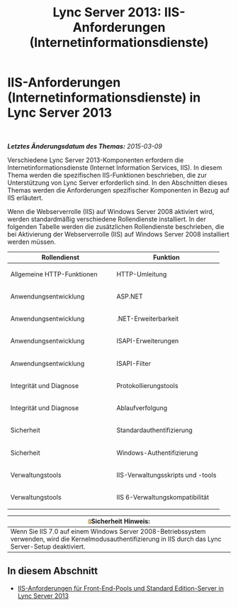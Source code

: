 ﻿---
title: 'Lync Server 2013: IIS-Anforderungen (Internetinformationsdienste)'
TOCTitle: IIS-Anforderungen (Internetinformationsdienste)
ms:assetid: 4f57a605-a8a9-4c5a-9a18-05ecb3d9ab6b
ms:mtpsurl: https://technet.microsoft.com/de-de/library/Gg398321(v=OCS.15)
ms:contentKeyID: 49293973
ms.date: 05/19/2016
mtps_version: v=OCS.15
ms.translationtype: HT
---

# IIS-Anforderungen (Internetinformationsdienste) in Lync Server 2013

 

_**Letztes Änderungsdatum des Themas:** 2015-03-09_

Verschiedene Lync Server 2013-Komponenten erfordern die Internetinformationsdienste (Internet Information Services, IIS). In diesem Thema werden die spezifischen IIS-Funktionen beschrieben, die zur Unterstützung von Lync Server erforderlich sind. In den Abschnitten dieses Themas werden die Anforderungen spezifischer Komponenten in Bezug auf IIS erläutert.

Wenn die Webserverrolle (IIS) auf Windows Server 2008 aktiviert wird, werden standardmäßig verschiedene Rollendienste installiert. In der folgenden Tabelle werden die zusätzlichen Rollendienste beschrieben, die bei Aktivierung der Webserverrolle (IIS) auf Windows Server 2008 installiert werden müssen.


<table>
<colgroup>
<col style="width: 50%" />
<col style="width: 50%" />
</colgroup>
<thead>
<tr class="header">
<th>Rollendienst</th>
<th>Funktion</th>
</tr>
</thead>
<tbody>
<tr class="odd">
<td><p>Allgemeine HTTP-Funktionen</p></td>
<td><p>HTTP-Umleitung</p></td>
</tr>
<tr class="even">
<td><p>Anwendungsentwicklung</p></td>
<td><p>ASP.NET</p></td>
</tr>
<tr class="odd">
<td><p>Anwendungsentwicklung</p></td>
<td><p>.NET-Erweiterbarkeit</p></td>
</tr>
<tr class="even">
<td><p>Anwendungsentwicklung</p></td>
<td><p>ISAPI-Erweiterungen</p></td>
</tr>
<tr class="odd">
<td><p>Anwendungsentwicklung</p></td>
<td><p>ISAPI-Filter</p></td>
</tr>
<tr class="even">
<td><p>Integrität und Diagnose</p></td>
<td><p>Protokollierungstools</p></td>
</tr>
<tr class="odd">
<td><p>Integrität und Diagnose</p></td>
<td><p>Ablaufverfolgung</p></td>
</tr>
<tr class="even">
<td><p>Sicherheit</p></td>
<td><p>Standardauthentifizierung</p></td>
</tr>
<tr class="odd">
<td><p>Sicherheit</p></td>
<td><p>Windows-Authentifizierung</p></td>
</tr>
<tr class="even">
<td><p>Verwaltungstools</p></td>
<td><p>IIS-Verwaltungsskripts und -tools</p></td>
</tr>
<tr class="odd">
<td><p>Verwaltungstools</p></td>
<td><p>IIS 6-Verwaltungskompatibilität</p></td>
</tr>
</tbody>
</table>


<table>
<thead>
<tr class="header">
<th><img src="images/Gg399038.security(OCS.15).gif" title="security" alt="security" />Sicherheit Hinweis:</th>
</tr>
</thead>
<tbody>
<tr class="odd">
<td>Wenn Sie IIS 7.0 auf einem Windows Server 2008-Betriebssystem verwenden, wird die Kernelmodusauthentifizierung in IIS durch das Lync Server-Setup deaktiviert.</td>
</tr>
</tbody>
</table>


## In diesem Abschnitt

  - [IIS-Anforderungen für Front-End-Pools und Standard Edition-Server in Lync Server 2013](lync-server-2013-iis-requirements-for-front-end-pools-and-standard-edition-servers.md)

